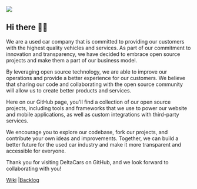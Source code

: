 <picture>
 <source media="(prefers-color-scheme: dark)" srcset="https://user-images.githubusercontent.com/52449218/229733288-7ceba660-fc48-465f-8e91-6af3bc8e87c4.png">
 <img src="https://user-images.githubusercontent.com/116106321/229731868-c6b1d7ba-1cc7-4b6f-8814-3c425d688d31.png">
</picture>



## Hi there 👋🚗

We are a used car company that is committed to providing our customers with the highest quality vehicles and services. As part of our commitment to innovation and transparency, we have decided to embrace open source projects and make them a part of our business model.

By leveraging open source technology, we are able to improve our operations and provide a better experience for our customers. We believe that sharing our code and collaborating with the open source community will allow us to create better products and services.

Here on our GitHub page, you'll find a collection of our open source projects, including tools and frameworks that we use to power our website and mobile applications, as well as custom integrations with third-party services.

We encourage you to explore our codebase, fork our projects, and contribute your own ideas and improvements. Together, we can build a better future for the used car industry and make it more transparent and accessible for everyone.

Thank you for visiting DeltaCars on GitHub, and we look forward to collaborating with you!

<div style="display: flex;">
<a href="https://github.com/DeltaCars/wiki/wiki">Wiki</a>&nbsp;|
<a href="https://github.com/orgs/DeltaCars/projects/2">Backlog</a>

</div>

<!--

**Here are some ideas to get you started:**

🙋‍♀️ A short introduction - what is your organization all about?
🌈 Contribution guidelines - how can the community get involved?
👩‍💻 Useful resources - where can the community find your docs? Is there anything else the community should know?
🍿 Fun facts - what does your team eat for breakfast?
🧙 Remember, you can do mighty things with the power of [Markdown](https://docs.github.com/github/writing-on-github/getting-started-with-writing-and-formatting-on-github/basic-writing-and-formatting-syntax)
-->
